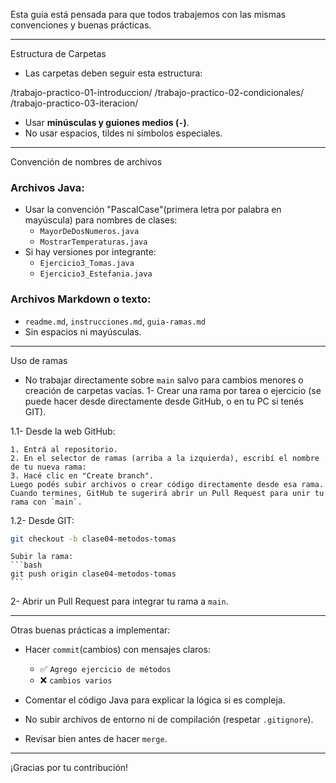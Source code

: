 Esta guía está pensada para que todos trabajemos con las mismas convenciones y buenas prácticas.

----------------------------------------------------

Estructura de Carpetas

- Las carpetas deben seguir esta estructura:

/trabajo-practico-01-introduccion/
/trabajo-practico-02-condicionales/
/trabajo-practico-03-iteracion/

- Usar **minúsculas y guiones medios (`-`)**.
- No usar espacios, tildes ni símbolos especiales.

----------------------------------------------------

Convención de nombres de archivos

### Archivos Java:
- Usar la convención "PascalCase"(primera letra por palabra en mayúscula) para nombres de clases:
  - `MayorDeDosNumeros.java`
  - `MostrarTemperaturas.java`
- Si hay versiones por integrante:
  - `Ejercicio3_Tomas.java`
  - `Ejercicio3_Estefania.java`

### Archivos Markdown o texto:
- `readme.md`, `instrucciones.md`, `guia-ramas.md`
- Sin espacios ni mayúsculas.

----------------------------------------------------

Uso de ramas

- No trabajar directamente sobre `main` salvo para cambios menores o creación de carpetas vacías.
1- Crear una rama por tarea o ejercicio (se puede hacer desde directamente desde GitHub, o en tu PC si tenés GIT).

1.1- Desde la web GitHub:

	1. Entrá al repositorio.
	2. En el selector de ramas (arriba a la izquierda), escribí el nombre de tu nueva rama:
	3. Hacé clic en "Create branch".
	Luego podés subir archivos o crear código directamente desde esa rama.  
	Cuando termines, GitHub te sugerirá abrir un Pull Request para unir tu rama con `main`.

1.2- Desde GIT:
  ```bash
  git checkout -b clase04-metodos-tomas
  ```
	Subir la rama:
  	```bash
  	git push origin clase04-metodos-tomas
  	```
2- Abrir un Pull Request para integrar tu rama a `main`.

----------------------------------------------------------

Otras buenas prácticas a implementar:

- Hacer `commit`(cambios) con mensajes claros:
  - ✅ `Agrego ejercicio de métodos`
  - ❌ `cambios varios`

- Comentar el código Java para explicar la lógica si es compleja.
- No subir archivos de entorno ni de compilación (respetar `.gitignore`).
- Revisar bien antes de hacer `merge`.

----------------------------------------------------------

¡Gracias por tu contribución! 
